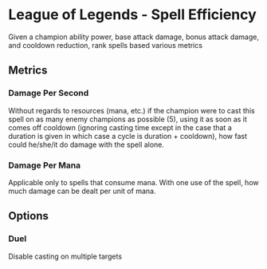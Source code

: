 # League of Legends - Spell Efficiency

Given a champion ability power, base attack damage, bonus attack damage, and cooldown reduction, rank spells based various metrics

## Metrics

### Damage Per Second

Without regards to resources (mana, etc.) if the champion were to cast this spell on as many enemy champions as possible (5), using it as soon as it comes off cooldown (ignoring casting time except in the case that a duration is given in which case a cycle is duration + cooldown), how fast could he/she/it do damage with the spell alone.

### Damage Per Mana

Applicable only to spells that consume mana. With one use of the spell, how much damage can be dealt per unit of mana.

## Options

### Duel

Disable casting on multiple targets